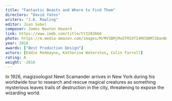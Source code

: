 ```yaml
---
title: "Fantastic Beasts and Where to Find Them"
directors: "David Yates"
writers: "J.K. Rowling"
editor: Joan Sobel
composer: James Newton Howard
link: https://www.imdb.com/title/tt3183660
photo: https://m.media-amazon.com/images/M/MV5BMjMxOTM1OTI4MV5BMl5BanBnXkFtZTgwODE5OTYxMDI@._V1_FMjpg_UX1012_.jpg
year: 2016
awards: ["Best Production Design"]
actors: [Eddie Redmayne, Katherine Waterston, Colin Farrell]
rating: A
weight: -2016
---
```


In 1926, magizoologist Newt Scamander arrives in New York during his worldwide tour to research and rescue magical creatures as something mysterious leaves trails of destruction in the city, threatening to expose the wizarding world.

